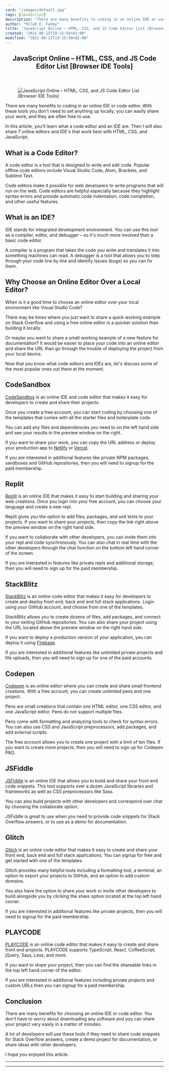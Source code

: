 ```yaml
---
card: "/images/default.jpg"
tags: [JavaScript]
description: "There are many benefits to coding in an online IDE or code editor. With these tools you don't need to set anything up locally, you can easily share your work, and they are often free to use."
author: "Milad E. Fahmy"
title: "JavaScript Online – HTML, CSS, and JS Code Editor List [Browser IDE Tools]"
created: "2021-08-15T19:15:50+02:00"
modified: "2021-08-15T19:15:50+02:00"
---
```

<div class="site-wrapper">
<main id="site-main" class="site-main outer">
<div class="inner">
<article class="post-full post tag-javascript tag-editor tag-integrated-development-environment ">
<header class="post-full-header">
<h1 class="post-full-title">JavaScript Online – HTML, CSS, and JS Code Editor List [Browser IDE Tools]</h1>
</header>
<figure class="post-full-image">
<picture>
<source media="(max-width: 700px)" sizes="1px" srcset="data:image/gif;base64,R0lGODlhAQABAIAAAAAAAP///yH5BAEAAAAALAAAAAABAAEAAAIBRAA7 1w">
<source media="(min-width: 701px)" sizes="(max-width: 800px) 400px,
(max-width: 1170px) 700px,
1400px" srcset="/news/content/images/size/w300/2021/08/nubelson-fernandes-CO6r5hbt1jg-unsplash.jpg 300w,
/news/content/images/size/w600/2021/08/nubelson-fernandes-CO6r5hbt1jg-unsplash.jpg 600w,
/news/content/images/size/w1000/2021/08/nubelson-fernandes-CO6r5hbt1jg-unsplash.jpg 1000w,
/news/content/images/size/w2000/2021/08/nubelson-fernandes-CO6r5hbt1jg-unsplash.jpg 2000w">
<img onerror="this.style.display='none'" src="/news/content/images/size/w2000/2021/08/nubelson-fernandes-CO6r5hbt1jg-unsplash.jpg" alt="JavaScript Online – HTML, CSS, and JS Code Editor List [Browser IDE Tools]">
</picture>
</figure>
<section class="post-full-content">
<div class="post-content">
<p>There are many benefits to coding in an online IDE or code editor. With these tools you don't need to set anything up locally, you can easily share your work, and they are often free to use.</p>
<p>In this article, you'll learn what a code editor and an IDE are. Then I will also share 7 online editors and IDE's that work best with HTML, CSS, and JavaScript. </p>
<h2 id="what-is-a-code-editor">What is a Code Editor?</h2>
<p>A code editor is a tool that is designed to write and edit code. Popular offline code editors include Visual Studio Code, Atom, Brackets, and Sublime Text. </p>
<p>Code editors make it possible for web developers to write programs that will run on the web. Code editors are helpful especially because they highlight syntax errors and provide automatic code indentation, code completion, and other useful features. </p>
<h2 id="what-is-an-ide">What is an IDE?</h2>
<p>IDE stands for integrated development environment. You can use this tool as a compiler, editor, and debugger – so it's much more involved than a basic code editor.</p>
<p>A compiler is a program that takes the code you write and translates it into something machines can read. A debugger is a tool that allows you to step through your code line by line and identify issues (bugs) so you can fix them. </p>
<h2 id="why-choose-an-online-editor-over-a-local-editor">Why Choose an Online Editor Over a Local Editor?</h2>
<p>When is it a good time to choose an online editor over your local environment like Visual Studio Code?</p>
<p>There may be times where you just want to share a quick working example on Stack Overflow and using a free online editor is a quicker solution than building it locally. </p>
<p>Or maybe you want to share a small working example of a new feature for documentation? It would be easier to place your code into an online editor and share the URL than go through the trouble of deploying the project from your local device. </p>
<p>Now that you know what code editors and IDEs are, let's discuss some of the most popular ones out there at the moment.</p>
<h2 id="codesandbox">CodeSandbox</h2>
<p><a href="https://codesandbox.io/">CodeSandbox</a> is an online IDE and code editor that makes it easy for developers to create and share their projects. &nbsp;</p>
<p>Once you create a free account, you can start coding by choosing one of the templates that comes with all the starter files and boilerplate code.</p>
<p>You can add any files and dependencies you need to on the left hand side and see your results in the preview window on the right. </p>
<p>If you want to share your work, you can copy the URL address or deploy your production app to <a href="https://www.netlify.com/">Netlify</a> or <a href="https://vercel.com/">Vercel</a>. </p>
<p>If you are interested in additional features like private NPM packages, sandboxes and GitHub repositories, then you will need to signup for the paid membership. </p>
<h2 id="replit">Replit</h2>
<p><a href="https://replit.com/">Replit</a> is an online IDE that makes it easy to start building and sharing your web creations. Once you login into your free account, you can choose your language and create a new repl. </p>
<p>Replit gives you the option to add files, packages, and unit tests to your projects. If you want to share your projects, then copy the link right above the preview window on the right hand side. &nbsp;</p>
<p>If you want to collaborate with other developers, you can invite them into your repl and code synchronously. You can also chat in real time with the other developers through the chat function on the bottom left hand corner of the screen. </p>
<p>If you are interested in features like private repls and additional storage, then you will need to sign up for the paid membership. </p>
<h2 id="stackblitz">StackBlitz</h2>
<p><a href="https://stackblitz.com/">StackBlitz</a> is an online code editor that makes it easy for developers to create and deploy front end, back end and full stack applications. Login using your GitHub account, and choose from one of the templates. </p>
<p>StackBlitz allows you to create dozens of files, add packages, and connect to your exiting GitHub repositories. You can also share your project using the URL located above the preview window on the right hand side. </p>
<p>If you want to deploy a production version of your application, you can deploy it using <a href="https://firebase.google.com/">Firebase</a>.</p>
<p>If you are interested in additional features like unlimited private projects and file uploads, then you will need to sign up for one of the paid accounts. </p>
<h2 id="codepen"> Codepen</h2>
<p><a href="https://codepen.io/">Codepen</a> is an online editor where you can create and share small frontend creations. With a free account, you can create unlimited pens and one project. </p>
<p>Pens are small creations that contain one HTML editor, one CSS editor, and one JavaScript editor. Pens do not support multiple files. </p>
<p>Pens come with formatting and analyzing tools to check for syntax errors. You can also use CSS and JavaScript preprocessors, add packages, and add external scripts. </p>
<p>The free account allows you to create one project with a limit of ten files. If you want to create more projects, then you will need to sign up for Codepen PRO. </p>
<h2 id="jsfiddle">JSFiddle</h2>
<p><a href="https://jsfiddle.net/">JSFiddle</a> is an online IDE that allows you to build and share your front end code snippets. This tool supports over a dozen JavaScript libraries and frameworks as well as CSS preprocessors like Sass. </p>
<p>You can also build projects with other developers and correspond over chat by choosing the collaborate option. </p>
<p>JSFiddle is great to use when you need to provide code snippets for Stack Overflow answers, or to use as a demo for documentation. </p>
<h2 id="glitch">Glitch</h2>
<p><a href="https://glitch.com/">Glitch</a> is an online code editor that makes it easy to create and share your front end, back end and full stack applications. You can signup for free and get started with one of the templates. </p>
<p>Glitch provides many helpful tools including a formatting tool, a terminal, an option to export your projects to GitHub, and an option to add custom domains. </p>
<p>You also have the option to share your work or invite other developers to build alongside you by clicking the share option located at the top left hand corner. </p>
<p>If you are interested in additional features like private projects, then you will need to signup for the paid membership. </p>
<h2 id="playcode">PLAYCODE</h2>
<p><a href="https://playcode.io/">PLAYCODE</a> is an online code editor that makes it easy to create and share front end projects. PLAYCODE supports TypeScript, React, CoffeeScript, jQuery, Sass, Less, and more.</p>
<p>If you want to share your project, then you can find the shareable links in the top left hand corner of the editor. </p>
<p>If you are interested in additional features including private projects and custom URLs then you can signup for a paid membership. </p>
<h2 id="conclusion">Conclusion</h2>
<p>There are many benefits for choosing an online IDE or code editor. You don't have to worry about downloading any software and you can share your project very easily in a matter of minutes.</p>
<p>A lot of developers will use these tools if they need to share code snippets for Stack Overflow answers, create a demo project for documentation, or share ideas with other developers. </p>
<p>I hope you enjoyed this article. </p>
</div>
<hr>
<hr>
</section>
</article>
</div>
</main>
</div>
<!-- Google Tag Manager (noscript) -->
<!-- End Google Tag Manager (noscript) -->
